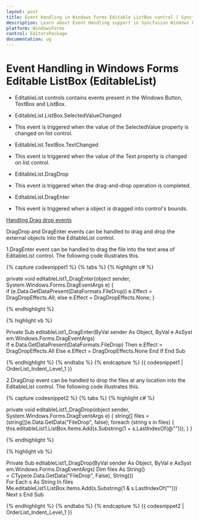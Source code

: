 ```yaml
---
layout: post
title: Event Handling in Windows Forms Editable ListBox control | Syncfusion
description: Learn about Event Handling support in Syncfusion Windows Forms Editable ListBox (EditableList) control and more details.
platform: WindowsForms
control: EditorsPackage
documentation: ug
---
```


# Event Handling in Windows Forms Editable ListBox (EditableList)

* EditableList controls contains events present in the Windows Button, TextBox and ListBox.

* EditableList.ListBox.SelectedValueChanged

* This event is triggered when the value of the SelectedValue property is changed on list control.

* EditableList.TextBox.TextChanged

* This event is triggered when the value of the Text property is changed on list control.

* EditableList.DragDrop

* This event is triggered when the drag-and-drop operation is completed.

* EditableList.DragEnter

* This event is triggered when a object is dragged into control's bounds.

[Handling Drag drop events](https://help.syncfusion.com/cr/windowsforms/Syncfusion.Windows.Forms.Tools.DragAllowEventArgs.html)

DragDrop and DragEnter events can be handled to drag and drop the external objects into the EditableList control.

1.DragEnter event can be handled to drag the file into the text area of EditableList control. The following code illustrates this.

{% capture codesnippet1 %}
{% tabs %}
{% highlight c# %}

private void editableList1_DragEnter(object sender, System.Windows.Forms.DragEventArgs e)
{
	if (e.Data.GetDataPresent(DataFormats.FileDrop))
		e.Effect = DragDropEffects.All;
	else
		e.Effect = DragDropEffects.None;
}

{% endhighlight %}

{% highlight vb %}

Private Sub editableList1_DragEnter(ByVal sender As Object, ByVal e AsSystem.Windows.Forms.DragEventArgs)
If e.Data.GetDataPresent(DataFormats.FileDrop) Then
e.Effect = DragDropEffects.All
Else
e.Effect = DragDropEffects.None
End If
End Sub

{% endhighlight %}
{% endtabs %}
{% endcapture %}
{{ codesnippet1 | OrderList_Indent_Level_1 }} 

2.DragDrop event can be handled to drop the files at any location into the EditableList control. The following code illustrates this.

{% capture codesnippet2 %}
{% tabs %}
{% highlight c# %}

private void editableList1_DragDrop(object sender, System.Windows.Forms.DragEventArgs e)
{
    string[] files = (string[])e.Data.GetData("FileDrop", false);
    foreach (string s in files)
    {
        this.editableList1.ListBox.Items.Add(s.Substring(1 + s.LastIndexOf(@"\")));
    }
}

{% endhighlight %}

{% highlight vb %}

Private Sub editableList1_DragDrop(ByVal sender As Object, ByVal e AsSystem.Windows.Forms.DragEventArgs)
Dim files As String() = CType(e.Data.GetData("FileDrop", False), String())
For Each s As String In files
Me.editableList1.ListBox.Items.Add(s.Substring(1 & s.LastIndexOf("\")))
Next s
End Sub

{% endhighlight %}
{% endtabs %}
{% endcapture %}
{{ codesnippet2 | OrderList_Indent_Level_1 }} 